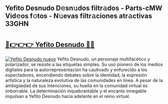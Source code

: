 ## Yefito Desnudo D𝚎sn𝚞dos filtr𝚊dos - Parts-cMW Vid𝚎os f𝚘tos - N𝚞evas filtr𝚊ciones atr𝚊ctivas 33GHN

# <h2><a href="http://mbbjfe.tromn.icu/?c=Yefito+Desnudo">🔗👉👉👉 Yefito Desnudo 🔗🔗</a></h2>

[![Yefito Desnudo nuevo](https://i.imgur.com/pEAQMta.gif)](http://mbbjfe.tromn.icu/?c=Yefito+Desnudo)
Yefito Desnudo, un personaje multifacético y polarizador, se resiste a las etiquetas simples. Su uso pionero de los medios digitales para la autorrepresentación ha cautivado y enfurecido a los espectadores, encendiendo debates sobre la identidad, la expresión artística y la naturaleza evolutiva de las comunidades en línea. A pesar de la ambigüedad de sus intenciones, su huella en la comunidad virtual es imborrable. La determinación inquebrantable y el encanto innegable impulsan a Yefito Desnudo hacia adelante en el reino virtual.
